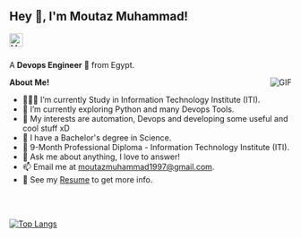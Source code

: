 <h2 title="hehehe"> Hey 👋, I'm Moutaz Muhammad!</h2>

<a href="https://www.linkedin.com/in/moutazmuhammad/">
  <img align="left" alt="Moutaz's LinkdeIn" width="24px" src="https://cdn.jsdelivr.net/npm/simple-icons@v3/icons/linkedin.svg" />
</a>

<br />
<br />

A **Devops Engineer** 🚀 from Egypt.
 <!-- Currently, I'm a Community Team Member 🙍🏽‍♂️ [@CallmeMehdi](https://github.com/CallmeMehdi), Kaggler 👨🏽‍💻 [@Kaggle](https://www.kaggle.com/mehdimabrouki), and an Artificial Intelligence intern 👨🏽‍💼.  -->

  <img align="right" alt="GIF" src="https://i.pinimg.com/originals/e4/26/70/e426702edf874b181aced1e2fa5c6cde.gif" />

**About Me!**

- 👨🏽‍💻 I’m currently Study in Information Technology Institute (ITI).
- 🌱 I’m currently exploring Python and many Devops Tools. 
- 🤔 My interests are automation, Devops and developing some useful and cool stuff xD
- 💼 I have a Bachelor's degree in Science.
- 💼 9-Month Professional Diploma - Information Technology Institute (ITI).
- 💬 Ask me about anything, I love to answer!
- 📫 Email me at [moutazmuhammad1997@gmail.com](mailto:moutazmuhammad1997@gmail.com).
- 📝 See my [Resume](https://drive.google.com/file/d/1_lwoYuM56gb9ckYvTW39rEKNg54M6twJ/view?usp=sharing) to get more info.

<br />
<br />

[![Top Langs](https://github-readme-stats.vercel.app/api/top-langs/?username=moutazmuhammad&theme=material-palenight&hide=Jupyter&layout=compact)](https://github.com/moutazmuhammad/github-readme-stats)
